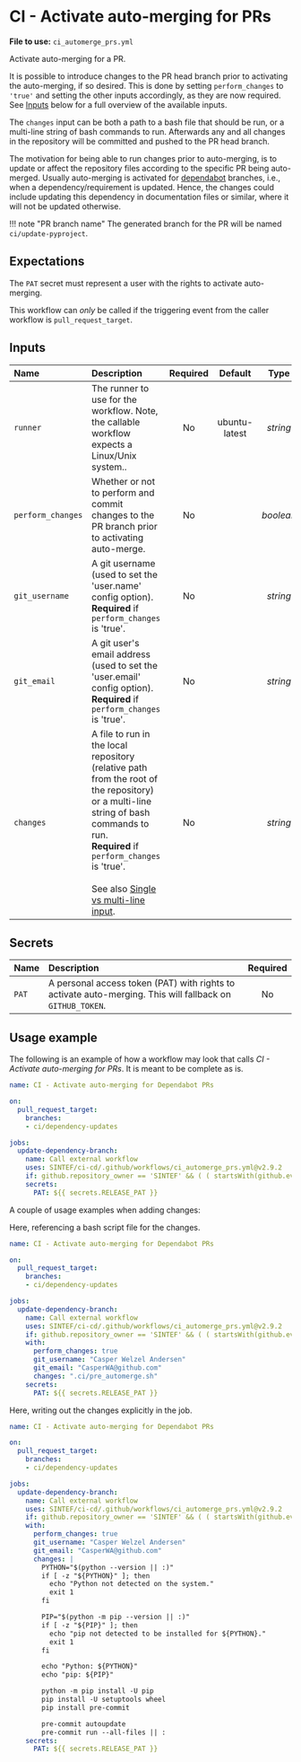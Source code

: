 # CI - Activate auto-merging for PRs

**File to use:** `ci_automerge_prs.yml`

Activate auto-merging for a PR.

It is possible to introduce changes to the PR head branch prior to activating the auto-merging, if so desired.
This is done by setting `perform_changes` to `'true'` and setting the other inputs accordingly, as they are now required.
See [Inputs](#inputs) below for a full overview of the available inputs.

The `changes` input can be both a path to a bash file that should be run, or a multi-line string of bash commands to run.
Afterwards any and all changes in the repository will be committed and pushed to the PR head branch.

The motivation for being able to run changes prior to auto-merging, is to update or affect the repository files according to the specific PR being auto-merged.
Usually auto-merging is activated for [dependabot](https://docs.github.com/en/code-security/dependabot) branches, i.e., when a dependency/requirement is updated.
Hence, the changes could include updating this dependency in documentation files or similar, where it will not be updated otherwise.

!!! note "PR branch name"
    The generated branch for the PR will be named `ci/update-pyproject`.

## Expectations

The `PAT` secret must represent a user with the rights to activate auto-merging.

This workflow can _only_ be called if the triggering event from the caller workflow is `pull_request_target`.

## Inputs

| **Name** | **Description** | **Required** | **Default** | **Type** |
|:--- |:--- |:---:|:---:|:---:|
| `runner` | The runner to use for the workflow. Note, the callable workflow expects a Linux/Unix system.. | No | ubuntu-latest | _string_ |
| `perform_changes` | Whether or not to perform and commit changes to the PR branch prior to activating auto-merge. | No | | _boolean_ |
| `git_username` | A git username (used to set the 'user.name' config option).</br>**Required** if `perform_changes` is 'true'. | No | | _string_ |
| `git_email` | A git user's email address (used to set the 'user.email' config option).</br>**Required** if `perform_changes` is 'true'. | No | | _string_ |
| `changes` | A file to run in the local repository (relative path from the root of the repository) or a multi-line string of bash commands to run.</br>**Required** if `perform_changes` is 'true'.</br></br>See also [Single vs multi-line input](index.md#single-vs-multi-line-input). | No | | _string_ |

## Secrets

| **Name** | **Description** | **Required** |
|:--- |:--- |:---:|
| `PAT` | A personal access token (PAT) with rights to activate auto-merging. This will fallback on `GITHUB_TOKEN`. | No |

## Usage example

The following is an example of how a workflow may look that calls _CI - Activate auto-merging for PRs_.
It is meant to be complete as is.

```yaml
name: CI - Activate auto-merging for Dependabot PRs

on:
  pull_request_target:
    branches:
    - ci/dependency-updates

jobs:
  update-dependency-branch:
    name: Call external workflow
    uses: SINTEF/ci-cd/.github/workflows/ci_automerge_prs.yml@v2.9.2
    if: github.repository_owner == 'SINTEF' && ( ( startsWith(github.event.pull_request.head.ref, 'dependabot/') && github.actor == 'dependabot[bot]' ) || ( github.event.pull_request.head.ref == 'ci/update-pyproject' && github.actor == 'CasperWA' ) )
    secrets:
      PAT: ${{ secrets.RELEASE_PAT }}
```

A couple of usage examples when adding changes:

Here, referencing a bash script file for the changes.

```yaml
name: CI - Activate auto-merging for Dependabot PRs

on:
  pull_request_target:
    branches:
    - ci/dependency-updates

jobs:
  update-dependency-branch:
    name: Call external workflow
    uses: SINTEF/ci-cd/.github/workflows/ci_automerge_prs.yml@v2.9.2
    if: github.repository_owner == 'SINTEF' && ( ( startsWith(github.event.pull_request.head.ref, 'dependabot/') && github.actor == 'dependabot[bot]' ) || ( github.event.pull_request.head.ref == 'ci/update-pyproject' && github.actor == 'CasperWA' ) )
    with:
      perform_changes: true
      git_username: "Casper Welzel Andersen"
      git_email: "CasperWA@github.com"
      changes: ".ci/pre_automerge.sh"
    secrets:
      PAT: ${{ secrets.RELEASE_PAT }}
```

Here, writing out the changes explicitly in the job.

```yaml
name: CI - Activate auto-merging for Dependabot PRs

on:
  pull_request_target:
    branches:
    - ci/dependency-updates

jobs:
  update-dependency-branch:
    name: Call external workflow
    uses: SINTEF/ci-cd/.github/workflows/ci_automerge_prs.yml@v2.9.2
    if: github.repository_owner == 'SINTEF' && ( ( startsWith(github.event.pull_request.head.ref, 'dependabot/') && github.actor == 'dependabot[bot]' ) || ( github.event.pull_request.head.ref == 'ci/update-pyproject' && github.actor == 'CasperWA' ) )
    with:
      perform_changes: true
      git_username: "Casper Welzel Andersen"
      git_email: "CasperWA@github.com"
      changes: |
        PYTHON="$(python --version || :)"
        if [ -z "${PYTHON}" ]; then
          echo "Python not detected on the system."
          exit 1
        fi

        PIP="$(python -m pip --version || :)"
        if [ -z "${PIP}" ]; then
          echo "pip not detected to be installed for ${PYTHON}."
          exit 1
        fi

        echo "Python: ${PYTHON}"
        echo "pip: ${PIP}"

        python -m pip install -U pip
        pip install -U setuptools wheel
        pip install pre-commit

        pre-commit autoupdate
        pre-commit run --all-files || :
    secrets:
      PAT: ${{ secrets.RELEASE_PAT }}
```
